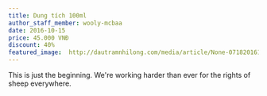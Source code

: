 ```yaml
---
title: Dung tích 100ml
author_staff_member: wooly-mcbaa
date: 2016-10-15
price: 45.000 VNĐ
discount: 40%
featured_image:  http://dautramnhilong.com/media/article/None-071820161059-Picture5.png
---
```


This is just the beginning. We're working harder than ever for the rights of sheep everywhere.
